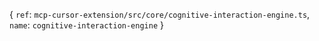 {
  `ref`: `mcp-cursor-extension/src/core/cognitive-interaction-engine.ts`,
  `name`: `cognitive-interaction-engine`
}